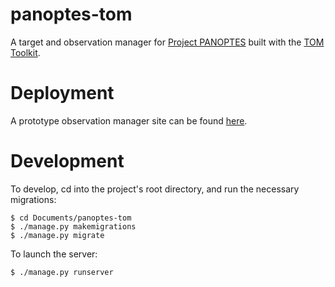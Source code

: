 # panoptes-tom

A target and observation manager for [Project PANOPTES](https://github.com/panoptes) built with the [TOM Toolkit](https://tom-toolkit.readthedocs.io/en/stable/index.html).

# Deployment

A prototype observation manager site can be found [here](https://panoptes-tom.herokuapp.com/).

# Development

To develop, cd into the project's root directory, and run the necessary migrations:
```shell
$ cd Documents/panoptes-tom
$ ./manage.py makemigrations
$ ./manage.py migrate
```
To launch the server:
```shell
$ ./manage.py runserver
```



